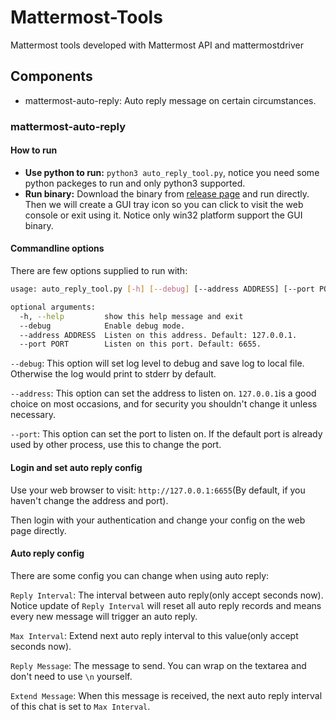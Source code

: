 # Mattermost-Tools
Mattermost tools developed with Mattermost API and mattermostdriver

## Components
- mattermost-auto-reply: Auto reply message on certain circumstances.

### mattermost-auto-reply
#### How to run

- **Use python to run:** `python3 auto_reply_tool.py`, notice you need some python packeges to run and only python3 supported.
- **Run binary:** Download the binary from  [release page](https://github.com/Martzki/Mattermost-Tools/releases) and run directly. Then we will create a GUI tray icon so you can click to visit the web console or exit using it. Notice only win32 platform support the GUI binary.

#### Commandline options

There are few options supplied to run with:

``` bash
usage: auto_reply_tool.py [-h] [--debug] [--address ADDRESS] [--port PORT]

optional arguments:
  -h, --help         show this help message and exit
  --debug            Enable debug mode.
  --address ADDRESS  Listen on this address. Default: 127.0.0.1.
  --port PORT        Listen on this port. Default: 6655.

```

`--debug`: This option will set log level to debug and save log to local file. Otherwise the log would print to stderr by default.

`--address`: This option can set the address to listen on. `127.0.0.1`is a good choice on most occasions, and for security you shouldn't change it unless necessary.

`--port`: This option can set the port to listen on. If the default port is already used by other process, use this to change the port.

#### Login and set auto reply config

Use your web browser to visit: `http://127.0.0.1:6655`(By default, if you haven't change the address and port).

Then login with your authentication and change your config on the web page directly.

#### Auto reply config

There are some config you can change when using auto reply:

`Reply Interval`: The interval between auto reply(only accept seconds now). Notice update of `Reply Interval` will reset all auto reply records and means every new message will trigger an auto reply.

`Max Interval`: Extend next auto reply interval to this value(only accept seconds now).

`Reply Message`: The message to send. You can wrap on the textarea and don't need to use `\n` yourself.

`Extend Message`: When this message is received, the next auto reply interval of this chat is set to `Max Interval`.

